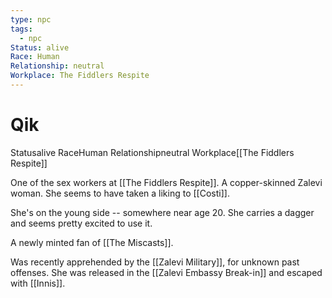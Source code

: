 ```yaml
---
type: npc
tags:
  - npc
Status: alive
Race: Human
Relationship: neutral
Workplace: The Fiddlers Respite
---
```


# Qik
<span class="dataview inline-field"><span class="inline-field-key">Status</span><span class="inline-field-value">alive</span></span>
<span class="dataview inline-field"><span class="inline-field-key">Race</span><span class="inline-field-value">Human</span></span>
<span class="dataview inline-field"><span class="inline-field-key">Relationship</span><span class="inline-field-value">neutral</span></span>
<span class="dataview inline-field"><span class="inline-field-key">Workplace</span><span class="inline-field-value">[[The Fiddlers Respite]]</span></span>

One of the sex workers at [[The Fiddlers Respite]]. A copper-skinned Zalevi woman. She seems to have taken a liking to [[Costi]].

She's on the young side -- somewhere near age 20. She carries a dagger and seems pretty excited to use it. 

A newly minted fan of [[The Miscasts]].

Was recently apprehended by the [[Zalevi Military]], for unknown past offenses. She was released in the [[Zalevi Embassy Break-in]] and escaped with [[Innis]].


